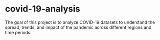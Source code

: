# covid-19-analysis
The goal of this project is to analyze COVID-19 datasets to understand the spread, trends, and impact of the pandemic across different regions and time periods.
